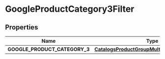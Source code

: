 
# GoogleProductCategory3Filter

## Properties
Name | Type | Description | Notes
------------ | ------------- | ------------- | -------------
**GOOGLE_PRODUCT_CATEGORY_3** | [**CatalogsProductGroupMultipleStringListCriteria**](.md) |  | 



